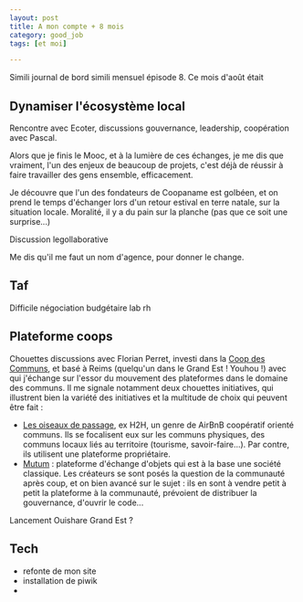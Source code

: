 ```yaml
---
layout: post
title: A mon compte + 8 mois
category: good_job
tags: [et moi]

---
```


Simili journal de bord simili mensuel épisode 8. Ce mois d'août était

<!--more-->

## Dynamiser l'écosystème local

Rencontre avec Ecoter, discussions gouvernance, leadership, coopération avec Pascal.

Alors que je finis le Mooc, et à la lumière de ces échanges, je me dis que vraiment, l'un des enjeux de beaucoup de projets, c'est déjà de réussir à faire travailler des gens ensemble, efficacement.

Je découvre que l'un des fondateurs de Coopaname est golbéen, et on prend le temps d'échanger lors d'un retour estival en terre natale, sur la situation locale. Moralité, il y a du pain sur la planche (pas que ce soit une surprise...)

Discussion legollaborative

Me dis qu'il me faut un nom d'agence, pour donner le change.


## Taf

Difficile négociation budgétaire lab rh


## Plateforme coops

Chouettes discussions avec Florian Perret, investi dans la [Coop des Communs](http://coopdescommuns.org/), et basé à Reims (quelqu'un dans le Grand Est ! Youhou !) avec qui j'échange sur l'essor du mouvement des plateformes dans le domaine des communs. Il me signale notamment deux chouettes initiatives, qui illustrent bien la variété des initiatives et la multitude de choix qui peuvent être fait :
- [Les oiseaux de passage](http://h2h.hoteldunord.coop/), ex H2H, un genre de AirBnB coopératif orienté communs. Ils se focalisent eux sur les communs physiques, des communs locaux liés au territoire (tourisme, savoir-faire...). Par contre, ils utilisent une plateforme propriétaire.
- [Mutum](https://www.mutum.com/) : plateforme d'échange d'objets qui est à la base une société classique. Les créateurs se sont posés la question de la communauté après coup, et on bien avancé sur le sujet : ils en sont à vendre petit à petit la plateforme à la communauté, prévoient de distribuer la gouvernance, d'ouvrir le code...

Lancement Ouishare Grand Est ?

## Tech

- refonte de mon site
- installation de piwik
-
